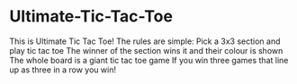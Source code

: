 # Ultimate-Tic-Tac-Toe
This is Ultimate Tic Tac Toe!
The rules are simple:
Pick a 3x3 section and play tic tac toe
The winner of the section wins it and their colour is shown
The whole board is a giant tic tac toe game
If you win three games that line up as three in a row you win!
